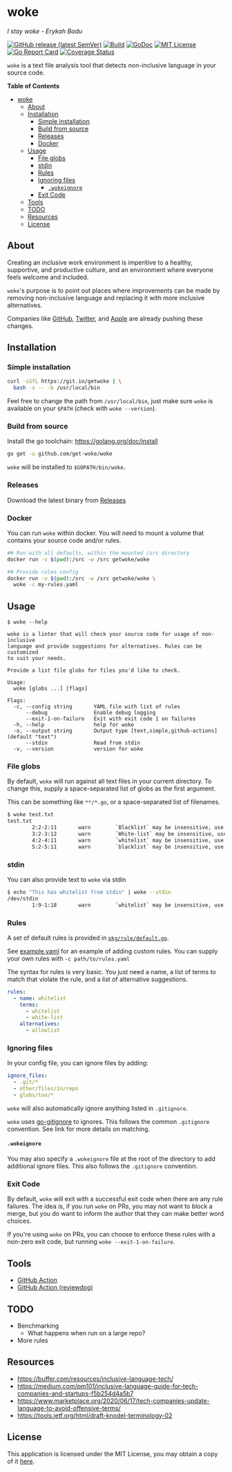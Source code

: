 # woke

_I stay woke - Erykah Badu_

[![GitHub release (latest SemVer)](https://img.shields.io/github/v/release/get-woke/woke?logo=github&sort=semver)](https://github.com/get-woke/woke/releases)
[![Build](https://github.com/get-woke/woke/workflows/Build/badge.svg?branch=main)](https://github.com/get-woke/woke/actions)
[![GoDoc](https://godoc.org/github.com/get-woke/woke?status.svg)](https://godoc.org/github.com/get-woke/woke)
[![MIT License](https://img.shields.io/badge/license-MIT-blue.svg)](LICENSE)
[![Go Report Card](https://goreportcard.com/badge/github.com/get-woke/woke)](https://goreportcard.com/report/github.com/get-woke/woke)
[![Coverage Status](https://coveralls.io/repos/github/get-woke/woke/badge.svg?branch=main)](https://coveralls.io/github/get-woke/woke?branch=main)
<!-- Not working -- keep getting 404 [![PkgGoDev](https://pkg.go.dev/badge/github.com/get-woke/woke)](https://pkg.go.dev/github.com/get-woke/woke) -->

`woke` is a text file analysis tool that detects non-inclusive language in your source code.

**Table of Contents**

- [woke](#woke)
  - [About](#about)
  - [Installation](#installation)
    - [Simple installation](#simple-installation)
    - [Build from source](#build-from-source)
    - [Releases](#releases)
    - [Docker](#docker)
  - [Usage](#usage)
    - [File globs](#file-globs)
    - [stdin](#stdin)
    - [Rules](#rules)
    - [Ignoring files](#ignoring-files)
      - [`.wokeignore`](#wokeignore)
    - [Exit Code](#exit-code)
  - [Tools](#tools)
  - [TODO](#todo)
  - [Resources](#resources)
  - [License](#license)

## About

Creating an inclusive work environment is imperitive to a healthy, supportive, and
productive culture, and an environment where everyone feels welcome and included.

`woke`'s purpose is to point out places where improvements can be made by removing
 non-inclusive language and replacing it with more inclusive alternatives.

Companies like [GitHub](https://github.com/github/renaming), [Twitter](https://twitter.com/TwitterEng/status/1278733303508418560), and [Apple](https://developer.apple.com/news/?id=1o9zxsxl) are already pushing these changes.

## Installation

### Simple installation

```bash
curl -sSfL https://git.io/getwoke | \
  bash -s -- -b /usr/local/bin
```

Feel free to change the path from `/usr/local/bin`, just make sure `woke`
is available on your `$PATH` (check with `woke --version`).

### Build from source

Install the go toolchain: <https://golang.org/doc/install>

```bash
go get -u github.com/get-woke/woke
```

`woke` will be installed to `$GOPATH/bin/woke`.

### Releases

Download the latest binary from [Releases](https://github.com/get-woke/woke/releases/latest)

### Docker

You can run `woke` within docker. You will need to mount a volume that contains your source code and/or rules.

```bash
## Run with all defaults, within the mounted /src directory
docker run -v $(pwd):/src -w /src getwoke/woke

## Provide rules config
docker run -v $(pwd):/src -w /src getwoke/woke \
  woke -c my-rules.yaml
```

## Usage

```text
$ woke --help

woke is a linter that will check your source code for usage of non-inclusive
language and provide suggestions for alternatives. Rules can be customized
to suit your needs.

Provide a list file globs for files you'd like to check.

Usage:
  woke [globs ...] [flags]

Flags:
  -c, --config string       YAML file with list of rules
      --debug               Enable debug logging
      --exit-1-on-failure   Exit with exit code 1 on failures
  -h, --help                help for woke
  -o, --output string       Output type [text,simple,github-actions] (default "text")
      --stdin               Read from stdin
  -v, --version             version for woke
```

### File globs

By default, `woke` will run against all text files in your current directory.
To change this, supply a space-separated list of globs as the first argument.

This can be something like `**/*.go`, or a space-separated list of filenames.

```bash
$ woke test.txt
test.txt
        2:2-2:11       warn        `Blacklist` may be insensitive, use `blocklist` instead
        3:2-3:12       warn        `White-list` may be insensitive, use `allowlist` instead
        4:2-4:11       warn        `whitelist` may be insensitive, use `allowlist` instead
        5:2-5:11       warn        `blacklist` may be insensitive, use `blocklist` instead
```

### stdin

You can also provide text to `woke` via stdin

```bash
$ echo "This has whitelist from stdin" | woke --stdin
/dev/stdin
        1:9-1:18       warn        `whitelist` may be insensitive, use `allowlist` instead
```

### Rules

A set of default rules is provided in [`pkg/rule/default.go`](https://github.com/get-woke/woke/blob/main/pkg/rule/default.go).

See [example.yaml](https://github.com/get-woke/woke/blob/example.yaml) for an example of adding custom rules.
You can supply your own rules with `-c path/to/rules.yaml`

The syntax for rules is very basic. You just need a name, a list of terms to match that violate the rule,
and a list of alternative suggestions.

```yaml
rules:
  - name: whitelist
    terms:
      - whitelist
      - white-list
    alternatives:
      - allowlist
```

### Ignoring files

In your config file, you can ignore files by adding:

```yaml
ignore_files:
  - .git/*
  - other/files/in/repo
  - globs/too/*
```

`woke` will also automatically ignore anything listed in `.gitignore`.

`woke` uses [go-gitignore](github.com/sabhiram/go-gitignore) to ignores.
This follows the common `.gitignore` convention. See link for more details on matching.

#### `.wokeignore`

You may also specify a `.wokeignore` file at the root of the directory to add additional ignore files.
This also follows the `.gitignore` convention.

### Exit Code

By default, `woke` will exit with a successful exit code when there are any rule failures.
The idea is, if you run `woke` on PRs, you may not want to block a merge, but you do
want to inform the author that they can make better word choices.

If you're using `woke` on PRs, you can choose to enforce these rules with a non-zero
exit code, but running `woke --exit-1-on-failure`.

## Tools

- [GitHub Action](https://github.com/marketplace/actions/run-woke)
- [GitHub Action (reviewdog)](https://github.com/marketplace/actions/run-woke-with-reviewdog)

## TODO

* Benchmarking
  * What happens when run on a large repo?
* More rules

## Resources

* <https://buffer.com/resources/inclusive-language-tech/>
* <https://medium.com/pm101/inclusive-language-guide-for-tech-companies-and-startups-f5b254d4a5b7>
* <https://www.marketplace.org/2020/06/17/tech-companies-update-language-to-avoid-offensive-terms/>
* <https://tools.ietf.org/html/draft-knodel-terminology-02>

## License

This application is licensed under the MIT License, you may obtain a copy of it
[here](https://github.com/get-woke/woke/blob/main/LICENSE).
